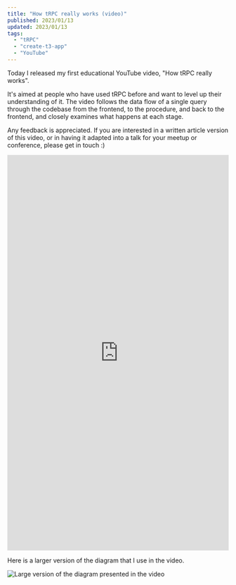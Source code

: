 ```yaml
---
title: "How tRPC really works (video)"
published: 2023/01/13
updated: 2023/01/13
tags:
  - "tRPC"
  - "create-t3-app"
  - "YouTube"
---
```


Today I released my first educational YouTube video, "How tRPC really works".

It's aimed at people who have used tRPC before and want to level up their understanding of it. The video follows the data flow of a single query through the codebase from the frontend, to the procedure, and back to the frontend, and closely examines what happens at each stage.

Any feedback is appreciated. If you are interested in a written article version of this video, or in having it adapted into a talk for your meetup or conference, please get in touch :)

<div class="video-container">
  <iframe
    width="100%"
    height="900px"
    src="https://www.youtube.com/embed/x4mu-jOiA0Q?feature=oembed"
    frameborder="0"
    allow="accelerometer; 
    autoplay; 
    encrypted-media; 
    gyroscope; 
    picture-in-picture"
    allowfullscreen
  ></iframe>
</div>

Here is a larger version of the diagram that I use in the video.

![Large version of the diagram presented in the video](/img/youtube/trpc-data-flows.png)
